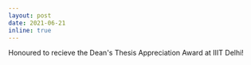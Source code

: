 ```yaml
---
layout: post
date: 2021-06-21
inline: true
---
```

Honoured to recieve the Dean's Thesis Appreciation Award at IIIT Delhi!